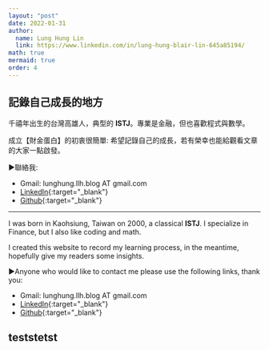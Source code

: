 ```yaml
---
layout: "post"
date: 2022-01-31
author:
  name: Lung Hung Lin
  link: https://www.linkedin.com/in/lung-hung-blair-lin-645a85194/
math: true
mermaid: true
order: 4
---
```


## 記錄自己成長的地方

千禧年出生的台灣高雄人，典型的 **ISTJ**。專業是金融，但也喜歡程式與數學。

成立【財金蛋白】的初衷很簡單: 希望記錄自己的成長，若有榮幸也能給觀看文章的大家一點啟發。  

▶️聯絡我:

- Gmail: lunghung.llh.blog AT gmail.com
- [LinkedIn](https://www.linkedin.com/in/lung-hung-blair-lin-645a85194/){:target="_blank"}
- [Github](https://github.com/LLH07){:target="_blank"}

---

I was born in Kaohsiung, Taiwan on 2000, a classical **ISTJ**. I specialize in Finance, but I also like coding and math.


I created this website to record my learning process, in the meantime, hopefully give my readers some insights.


▶️Anyone who would like to contact me please use the following links, thank you:

- Gmail: lunghung.llh.blog AT gmail.com
- [LinkedIn](https://www.linkedin.com/in/lung-hung-blair-lin-645a85194/){:target="_blank"}
- [Github](https://github.com/LLH07){:target="_blank"}

teststetst
---

